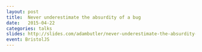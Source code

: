 ```yaml
---
layout: post
title:  Never underestimate the absurdity of a bug
date:   2015-04-22
categories: talks
slides: http://slides.com/adambutler/never-underestimate-the-absurdity-of-a-bug#/
event: BristolJS
---
```

